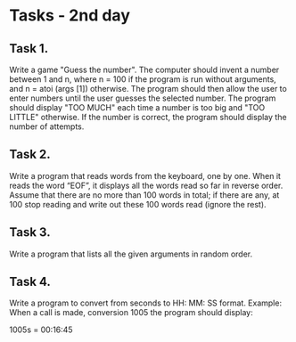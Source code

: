 # Tasks - 2nd day
## Task 1. 
Write a game "Guess the number". The computer should invent a number between 1 and n, where n = 100 if the program is run without arguments, and n = atoi (args [1]) otherwise. The program should then allow the user to enter numbers until the user guesses the selected number. The program should display "TOO MUCH" each time a number is too big and "TOO LITTLE" otherwise. If the number is correct, the program should display the number of attempts.

 

## Task 2. 
Write a program that reads words from the keyboard, one by one. When it reads the word “EOF”, it displays all the words read so far in reverse order. Assume that there are no more than 100 words in total; if there are any, at 100 stop reading and write out these 100 words read (ignore the rest).

## Task 3. 
Write a program that lists all the given arguments in random order.

## Task 4. 
Write a program to convert from seconds to HH: MM: SS format. Example: When a call is made, conversion 1005 the program should display:  

1005s = 00:16:45
